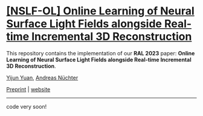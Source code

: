# [[NSLF-OL] Online Learning of Neural Surface Light Fields alongside Real-time Incremental 3D Reconstruction](https://jarrome.github.io/NSLF-OL/)

This repository contains the implementation of our **RAL 2023** paper: **Online Learning of Neural Surface Light Fields alongside Real-time Incremental 3D Reconstruction**.

[Yijun Yuan](https://jarrome.github.io/), [Andreas Nüchter](https://www.informatik.uni-wuerzburg.de/space/mitarbeiter/nuechter/)

[Preprint]() |  [website](https://jarrome.github.io/NSLF-OL/)

---

code very soon!


